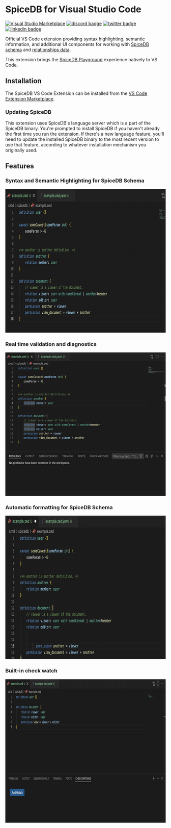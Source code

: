 # SpiceDB for Visual Studio Code

<a href="https://marketplace.visualstudio.com/items?itemName=authzed.spicedb-vscode"><img src="https://img.shields.io/visual-studio-marketplace/v/authzed.spicedb-vscode?style=flat-square" alt="Visual Studio Marketplace"></a>
<a href="https://discord.gg/spicedb"><img alt="discord badge" src="https://img.shields.io/badge/discord-spicedb-7289da?style=flat-square"></a>
<a href="https://twitter.com/authzed"><img alt="twitter badge" src="https://img.shields.io/badge/twitter-@authzed-1d9bf0.svg?style=flat-square"></a>
<a href="https://www.linkedin.com/company/authzed/"><img alt="linkedin badge" src="https://img.shields.io/badge/linkedin-+authzed-2D65BC.svg?style=flat-square"></a>

Official VS Code extension providing syntax highlighting, semantic information, and additional UI components for working with [SpiceDB] [schema] and [relationships data].

This extension brings the [SpiceDB Playground] experience natively to VS Code.

[SpiceDB]: https://spicedb.io
[schema]: https://authzed.com/docs/spicedb/concepts/schema
[relationships data]: https://authzed.com/docs/spicedb/concepts/relationships
[SpiceDB Playground]: https://play.authzed.com

## Installation

The SpiceDB VS Code Extension can be installed from the [VS Code Extension Marketplace].

[VS Code Extension Marketplace]: https://marketplace.visualstudio.com/items?itemName=authzed.spicedb-vscode

### Updating SpiceDB

This extension uses SpiceDB's language server which is a part of the SpiceDB binary. You're prompted to install
SpiceDB if you haven't already the first time you run the extension. If there's a new language feature, you'll
need to update the installed SpiceDB binary to the most recent version to use that feature, according to whatever
installation mechanism you originally used.

## Features

### Syntax and Semantic Highlighting for SpiceDB Schema

<img src="assets/semantic-highlighting.gif" height="450">

### Real time validation and diagnostics

<img src="assets/errors.gif" height="450">

### Automatic formatting for SpiceDB Schema

<img src="assets/formatting.gif" height="450">

### Built-in check watch

<img src="assets/check-watches.gif" height="450">
